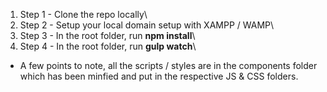 1. Step 1 - Clone the repo locally\
2. Step 2 - Setup your local domain setup with XAMPP / WAMP\
3. Step 3 - In the root folder, run **npm install**\
4. Step 4 - In the root folder, run **gulp watch**\

- A few points to note, all the scripts / styles are in the components folder which has been minfied and put in the respective JS & CSS folders.
